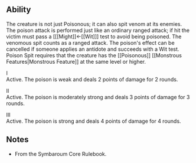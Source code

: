 ## Ability
The creature is not just Poisonous; it can also spit venom at its enemies. The poison attack is performed just like an ordinary ranged attack; if hit the victim must pass a \[[[Might]]←[[Wit]]] test to avoid being poisoned. The venomous spit counts as a ranged attack. The poison's effect can be cancelled if someone applies an antidote and succeeds with a Wit test. Poison Spit requires that the creature has the [[Poisonous]] [[Monstrous Features|Monstrous Feature]] at the same level or higher.

I<br>Active. The poison is weak and deals 2 points of damage for 2 rounds.

II<br>Active. The poison is moderately strong and deals 3 points of damage for 3 rounds.

III<br>Active. The poison is strong and deals 4 points of damage for 4 rounds.
## Notes
* From the Symbaroum Core Rulebook.